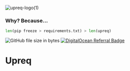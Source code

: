 ![upreq-logo(1)](https://user-images.githubusercontent.com/38849824/193359986-a5d2c43b-8e45-4456-8305-b9041388578f.png)

### Why? Because...
```python
len(pip freeze > requirements.txt) > len(upreq)
```

![GitHub file size in bytes](https://img.shields.io/github/size/robswc/upreq?style=for-the-badge)
[![DigitalOcean Referral Badge](https://img.shields.io/badge/follow-@robswc-blue?style=for-the-badge&logo=twitter)](https://twitter.com/robswc)



# Upreq

